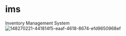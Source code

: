 # ims
Inventory Management System
![148270221-441814f5-eaaf-4618-8674-efd9650968ef](https://user-images.githubusercontent.com/84740121/175658392-01642d62-5861-416d-9b1e-37c8f86152e9.png)
